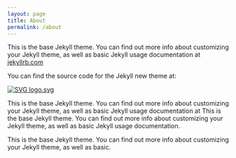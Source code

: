 ```yaml
---
layout: page
title: About
permalink: /about
---
```


This is the base Jekyll theme. You can find out more info about customizing your Jekyll theme, as well as basic Jekyll usage documentation at [jekyllrb.com](http://jekyllrb.com/)

You can find the source code for the Jekyll new theme at:


<p><a href="https://commons.wikimedia.org/wiki/File:SVG_logo.svg#/media/File:SVG_logo.svg"><img src="https://upload.wikimedia.org/wikipedia/commons/thumb/0/02/SVG_logo.svg/1200px-SVG_logo.svg.png" alt="SVG logo.svg"></a>


This is the base Jekyll theme. You can find out more info about customizing your Jekyll theme, as well as basic Jekyll usage documentation at This is the base Jekyll theme. You can find out more info about customizing your Jekyll theme, as well as basic Jekyll usage documentation.

This is the base Jekyll theme. You can find out more info about customizing your Jekyll theme, as well as basic.
